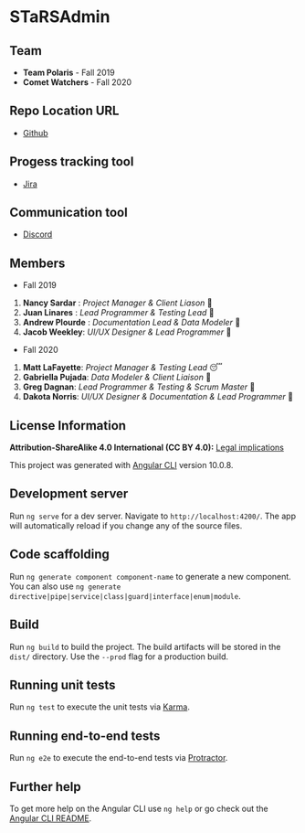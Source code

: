 # STaRSAdmin

## Team

* **Team Polaris** - Fall 2019
* **Comet Watchers** - Fall 2020

## Repo Location URL

* [Github](https://github.com/soft-eng-practicum/STaRS)

## Progess tracking tool

* [Jira](https://jira.ggc.edu/projects/SJCWC/summary)

## Communication tool

* [Discord](https://discordapp.com/)

## Members

* Fall 2019

1. **Nancy Sardar** : *Project Manager & Client Liason* :tada: 
2. **Juan Linares** : *Lead Programmer & Testing Lead* :ghost:
3. **Andrew Plourde** : *Documentation Lead & Data Modeler* :thought_balloon:
4. **Jacob Weekley**: *UI/UX Designer & Lead Programmer* :ice_hockey:

* Fall 2020

1. **Matt LaFayette**: *Project Manager & Testing Lead* :sleeping:
2. **Gabriella Pujada**: *Data Modeler & Client Liaison* :lion: 
3. **Greg Dagnan**: *Lead Programmer & Testing & Scrum Master* :eyes:
4. **Dakota Norris**: *UI/UX Designer & Documentation & Lead Programmer* :thinking:

## License Information

**Attribution-ShareAlike 4.0 International (CC BY 4.0):** [Legal implications](https://creativecommons.org/licenses/by/4.0/)


This project was generated with [Angular CLI](https://github.com/angular/angular-cli) version 10.0.8.

## Development server

Run `ng serve` for a dev server. Navigate to `http://localhost:4200/`. The app will automatically reload if you change any of the source files.

## Code scaffolding

Run `ng generate component component-name` to generate a new component. You can also use `ng generate directive|pipe|service|class|guard|interface|enum|module`.

## Build

Run `ng build` to build the project. The build artifacts will be stored in the `dist/` directory. Use the `--prod` flag for a production build.

## Running unit tests

Run `ng test` to execute the unit tests via [Karma](https://karma-runner.github.io).

## Running end-to-end tests

Run `ng e2e` to execute the end-to-end tests via [Protractor](http://www.protractortest.org/).

## Further help

To get more help on the Angular CLI use `ng help` or go check out the [Angular CLI README](https://github.com/angular/angular-cli/blob/master/README.md).
